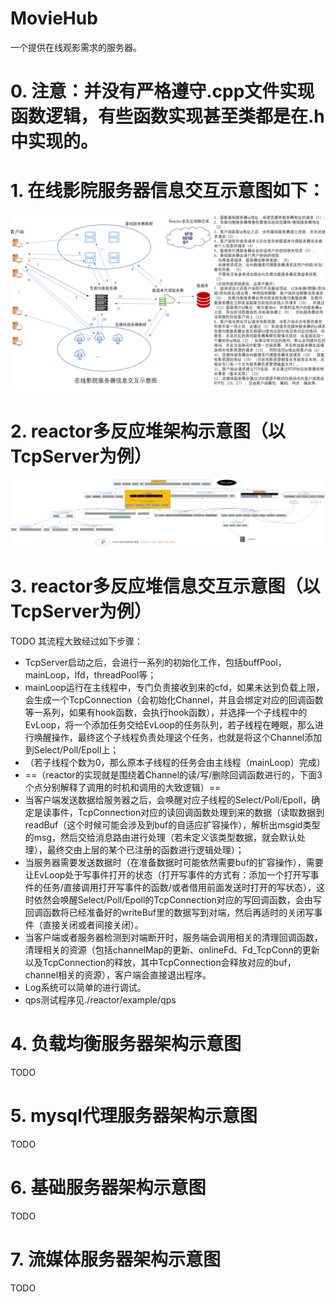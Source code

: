 # MovieHub
一个提供在线观影需求的服务器。
# 0. 注意：并没有严格遵守.cpp文件实现函数逻辑，有些函数实现甚至类都是在.h中实现的。
# 1. 在线影院服务器信息交互示意图如下：
![image](https://github.com/ZhongLinFan/MovieHub/blob/main/images/%E5%9C%A8%E7%BA%BF%E5%BD%B1%E9%99%A2%E6%9C%8D%E5%8A%A1%E5%99%A8%E4%BF%A1%E6%81%AF%E4%BA%A4%E4%BA%92%E7%A4%BA%E6%84%8F%E5%9B%BE.PNG)
# 2. reactor多反应堆架构示意图（以TcpServer为例）
![image](https://github.com/ZhongLinFan/MovieHub/blob/main/images/Reactor%E5%A4%9A%E5%8F%8D%E5%BA%94%E5%A0%86%E6%9E%B6%E6%9E%84%E7%A4%BA%E6%84%8F%E5%9B%BE.png)
# 3. reactor多反应堆信息交互示意图（以TcpServer为例）
TODO
其流程大致经过如下步骤：
+  TcpServer启动之后，会进行一系列的初始化工作，包括buffPool，mainLoop，lfd，threadPool等；
+  mainLoop运行在主线程中，专门负责接收到来的cfd，如果未达到负载上限，会生成一个TcpConnection（会初始化Channel，并且会绑定对应的回调函数等一系列，如果有hook函数，会执行hook函数），并选择一个子线程中的EvLoop，将一个添加任务交给EvLoop的任务队列，若子线程在睡眠，那么进行唤醒操作，最终这个子线程负责处理这个任务，也就是将这个Channel添加到Select/Poll/Epoll上；
+ （若子线程个数为0，那么原本子线程的任务会由主线程（mainLoop）完成）
+ ==（reactor的实现就是围绕着Channel的读/写/删除回调函数进行的，下面3个点分别解释了调用的时机和调用的大致逻辑）==
+ 当客户端发送数据给服务器之后，会唤醒对应子线程的Select/Poll/Epoll，确定是读事件，TcpConnection对应的读回调函数处理到来的数据（读取数据到readBuf（这个时候可能会涉及到buf的自适应扩容操作），解析出msgid类型的msg，然后交给消息路由进行处理（若未定义该类型数据，就会默认处理），最终交由上层的某个已注册的函数进行逻辑处理）；
+ 当服务器需要发送数据时（在准备数据时可能依然需要buf的扩容操作），需要让EvLoop处于写事件打开的状态（打开写事件的方式有：添加一个打开写事件的任务/直接调用打开写事件的函数/或者借用前面发送时打开的写状态），这时依然会唤醒Select/Poll/Epoll的TcpConnection对应的写回调函数，会由写回调函数将已经准备好的writeBuf里的数据写到对端，然后再适时的关闭写事件（直接关闭或者间接关闭）。
+ 当客户端或者服务器检测到对端断开时，服务端会调用相关的清理回调函数，清理相关的资源（包括channelMap的更新、onlineFd、Fd_TcpConn的更新以及TcpConnection的释放，其中TcpConnection会释放对应的buf，channel相关的资源），客户端会直接退出程序。
+ Log系统可以简单的进行调试。
+ qps测试程序见./reactor/example/qps
# 4. 负载均衡服务器架构示意图
TODO

# 5. mysql代理服务器架构示意图
TODO
# 6. 基础服务器架构示意图
TODO
# 7. 流媒体服务器架构示意图
TODO
